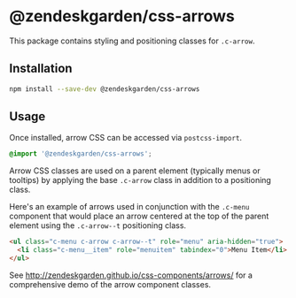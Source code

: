 # @zendeskgarden/css-arrows

This package contains styling and positioning classes for `.c-arrow`.

## Installation

```sh
npm install --save-dev @zendeskgarden/css-arrows
```

## Usage

Once installed, arrow CSS can be accessed via `postcss-import`.

```css
@import '@zendeskgarden/css-arrows';
```

Arrow CSS classes are used on a parent element (typically menus or
tooltips) by applying the base `.c-arrow` class in addition to a
positioning class.

Here's an example of arrows used in conjunction with the `.c-menu`
component that would place an arrow centered at the top of the parent
element using the `.c-arrow--t` positioning class.

```html
<ul class="c-menu c-arrow c-arrow--t" role="menu" aria-hidden="true">
  <li class="c-menu__item" role="menuitem" tabindex="0">Menu Item</li>
</ul>
```

See http://zendeskgarden.github.io/css-components/arrows/ for a
comprehensive demo of the arrow component classes.
